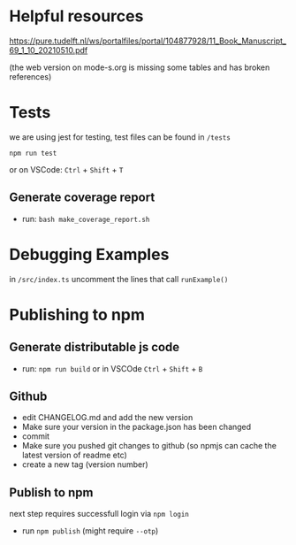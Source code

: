 # Helpful resources
https://pure.tudelft.nl/ws/portalfiles/portal/104877928/11_Book_Manuscript_69_1_10_20210510.pdf

(the web version on mode-s.org is missing some tables and has broken references)

# Tests

we are using jest for testing, test files can be found in `/tests`

```
npm run test
```

or on VSCode: `Ctrl` + `Shift` + `T`

## Generate coverage report

* run: `bash make_coverage_report.sh`


# Debugging Examples

in `/src/index.ts` uncomment the lines that call `runExample()`

# Publishing to npm

## Generate distributable js code

* run: `npm run build` or in VSCOde `Ctrl` + `Shift` + `B`

## Github

* edit CHANGELOG.md and add the new version
* Make sure your version in the package.json has been changed
* commit
* Make sure you pushed git changes to github (so npmjs can cache the latest version of readme etc)
* create a new tag (version number)

## Publish to npm

next step requires successfull login via `npm login`
* run `npm publish` (might require `--otp`)
